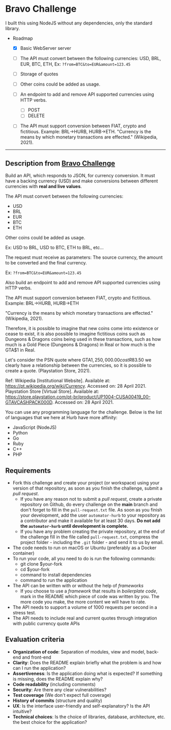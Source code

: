 # Bravo Challenge

I built this using NodeJS without any dependencies, only the standard library.

* Roadmap
  * [x] Basic WebServer server
  * [ ] The API must convert between the following currencies: USD, BRL, EUR, BTC, ETH, Ex: `?from=BTC&to=EUR&amount=123.45`
  * [ ] Storage of quotes
  * [ ] Other coins could be added as usage.
  * [ ] An endpoint to add and remove API supported currencies using HTTP verbs.
    * [ ] POST
    * [ ] DELETE
  * [ ] The API must support conversion between FIAT, crypto and fictitious. Example: BRL->HURB, HURB->ETH. "Currency is the means by which monetary transactions are effected." (Wikipedia, 2021).









---

## Description from [Bravo Challenge](https://github.com/hurbcom/challenge-bravo)


Build an API, which responds to JSON, for currency conversion. It must have a backing currency (USD) and make conversions between different currencies with **real and live values**.

The API must convert between the following currencies:

-   USD
-   BRL
-   EUR
-   BTC
-   ETH

Other coins could be added as usage.

Ex: USD to BRL, USD to BTC, ETH to BRL, etc...

The request must receive as parameters: The source currency, the amount to be converted and the final currency.

Ex: `?from=BTC&to=EUR&amount=123.45`

Also build an endpoint to add and remove API supported currencies using HTTP verbs.

The API must support conversion between FIAT, crypto and fictitious. Example: BRL->HURB, HURB->ETH

"Currency is the means by which monetary transactions are effected." (Wikipedia, 2021).

Therefore, it is possible to imagine that new coins come into existence or cease to exist, it is also possible to imagine fictitious coins such as Dungeons & Dragons coins being used in these transactions, such as how much is a Gold Piece (Dungeons & Dragons) in Real or how much is the GTA$1 in Real.

Let's consider the PSN quote where GTA$1,250,000.00 cost R$83.50 we clearly have a relationship between the currencies, so it is possible to create a quote. (Playstation Store, 2021).

Ref:
Wikipedia [Institutional Website]. Available at: <https://pt.wikipedia.org/wiki/Currency>. Accessed on: 28 April 2021.
Playstation Store [Virtual Store]. Available at: <https://store.playstation.com/pt-br/product/UP1004-CUSA00419_00-GTAVCASHPACK000D>. Accessed on: 28 April 2021.

You can use any programming language for the challenge. Below is the list of languages ​​that we here at Hurb have more affinity:

-   JavaScript (NodeJS)
-   Python
-   Go
-   Ruby
-   C++
-   PHP

## Requirements

-   Fork this challenge and create your project (or workspace) using your version of that repository, as soon as you finish the challenge, submit a _pull request_.
    -   If you have any reason not to submit a _pull request_, create a private repository on Github, do every challenge on the **main** branch and don't forget to fill in the `pull-request.txt` file. As soon as you finish your development, add the user `automator-hurb` to your repository as a contributor and make it available for at least 30 days. **Do not add the `automator-hurb` until development is complete.**
    -   If you have any problem creating the private repository, at the end of the challenge fill in the file called `pull-request.txt`, compress the project folder - including the `.git` folder - and send it to us by email.
-   The code needs to run on macOS or Ubuntu (preferably as a Docker container)
-   To run your code, all you need to do is run the following commands:
    -   git clone \$your-fork
    -   cd \$your-fork
    -   command to install dependencies
    -   command to run the application
-   The API can be written with or without the help of _frameworks_
    -   If you choose to use a _framework_ that results in _boilerplate code_, mark in the README which piece of code was written by you. The more code you make, the more content we will have to rate.
-   The API needs to support a volume of 1000 requests per second in a stress test.
-   The API needs to include real and current quotes through integration with public currency quote APIs

## Evaluation criteria

-   **Organization of code**: Separation of modules, view and model, back-end and front-end
-   **Clarity**: Does the README explain briefly what the problem is and how can I run the application?
-   **Assertiveness**: Is the application doing what is expected? If something is missing, does the README explain why?
-   **Code readability** (including comments)
-   **Security**: Are there any clear vulnerabilities?
-   **Test coverage** (We don't expect full coverage)
-   **History of commits** (structure and quality)
-   **UX**: Is the interface user-friendly and self-explanatory? Is the API intuitive?
-   **Technical choices**: Is the choice of libraries, database, architecture, etc. the best choice for the application?

